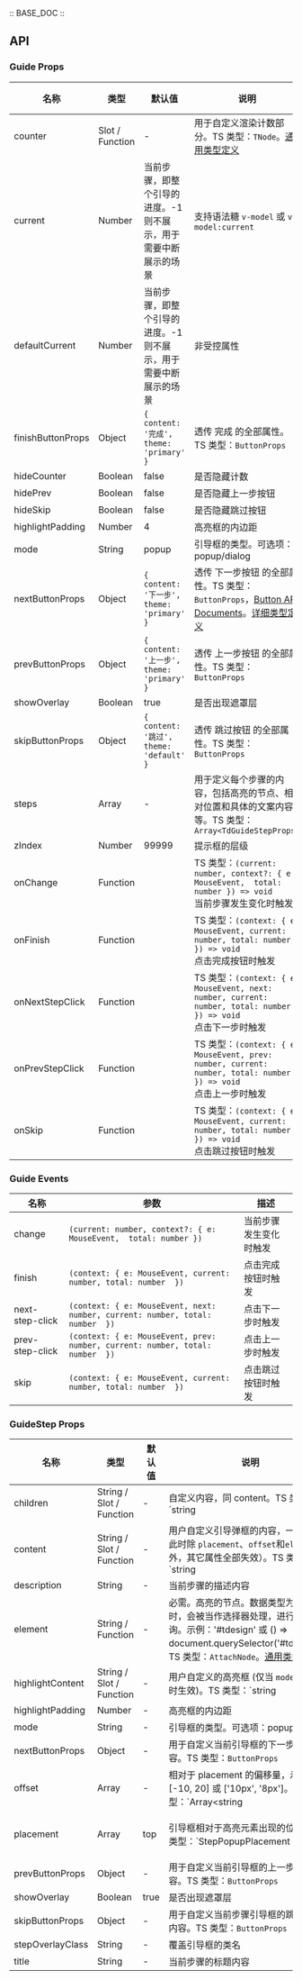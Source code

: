:: BASE_DOC ::

## API

### Guide Props

名称 | 类型 | 默认值 | 说明 | 必传
-- | -- | -- | -- | --
counter | Slot / Function | - | 用于自定义渲染计数部分。TS 类型：`TNode`。[通用类型定义](https://github.com/Tencent/tdesign-vue-next/blob/develop/src/common.ts) | N
current | Number | 当前步骤，即整个引导的进度。-1 则不展示，用于需要中断展示的场景 | 支持语法糖 `v-model` 或 `v-model:current` | N
defaultCurrent | Number | 当前步骤，即整个引导的进度。-1 则不展示，用于需要中断展示的场景 | 非受控属性 | N
finishButtonProps | Object | `{ content: '完成', theme: 'primary' }` | 透传 完成 的全部属性。TS 类型：`ButtonProps` | N
hideCounter | Boolean | false | 是否隐藏计数 | N
hidePrev | Boolean | false | 是否隐藏上一步按钮 | N
hideSkip | Boolean | false | 是否隐藏跳过按钮 | N
highlightPadding | Number | 4 | 高亮框的内边距 | N
mode | String | popup | 引导框的类型。可选项：popup/dialog | N
nextButtonProps | Object | `{ content: '下一步', theme: 'primary' }` | 透传 下一步按钮 的全部属性。TS 类型：`ButtonProps`，[Button API Documents](./button?tab=api)。[详细类型定义](https://github.com/Tencent/tdesign-vue-next/tree/develop/src/guide/type.ts) | N
prevButtonProps | Object | `{ content: '上一步', theme: 'primary' }` | 透传 上一步按钮 的全部属性。TS 类型：`ButtonProps` | N
showOverlay | Boolean | true | 是否出现遮罩层 | N
skipButtonProps | Object | `{ content: '跳过', theme: 'default' }` | 透传 跳过按钮 的全部属性。TS 类型：`ButtonProps` | N
steps | Array | - | 用于定义每个步骤的内容，包括高亮的节点、相对位置和具体的文案内容等。TS 类型：`Array<TdGuideStepProps>` | N
zIndex | Number | 99999 | 提示框的层级 | N
onChange | Function |  | TS 类型：`(current: number, context?: { e: MouseEvent,  total: number }) => void`<br/>当前步骤发生变化时触发 | N
onFinish | Function |  | TS 类型：`(context: { e: MouseEvent, current: number, total: number  }) => void`<br/>点击完成按钮时触发 | N
onNextStepClick | Function |  | TS 类型：`(context: { e: MouseEvent, next: number, current: number, total: number  }) => void`<br/>点击下一步时触发 | N
onPrevStepClick | Function |  | TS 类型：`(context: { e: MouseEvent, prev: number, current: number, total: number  }) => void`<br/>点击上一步时触发 | N
onSkip | Function |  | TS 类型：`(context: { e: MouseEvent, current: number, total: number  }) => void`<br/>点击跳过按钮时触发 | N

### Guide Events

名称 | 参数 | 描述
-- | -- | --
change | `(current: number, context?: { e: MouseEvent,  total: number })` | 当前步骤发生变化时触发
finish | `(context: { e: MouseEvent, current: number, total: number  })` | 点击完成按钮时触发
next-step-click | `(context: { e: MouseEvent, next: number, current: number, total: number  })` | 点击下一步时触发
prev-step-click | `(context: { e: MouseEvent, prev: number, current: number, total: number  })` | 点击上一步时触发
skip | `(context: { e: MouseEvent, current: number, total: number  })` | 点击跳过按钮时触发

### GuideStep Props

名称 | 类型 | 默认值 | 说明 | 必传
-- | -- | -- | -- | --
children | String / Slot / Function | - | 自定义内容，同 content。TS 类型：`string | TNode`。[通用类型定义](https://github.com/Tencent/tdesign-vue-next/blob/develop/src/common.ts) | N
content | String / Slot / Function | - | 用户自定义引导弹框的内容，一旦存在，此时除 `placement`、`offset`和`element` 外，其它属性全部失效）。TS 类型：`string | TNode`。[通用类型定义](https://github.com/Tencent/tdesign-vue-next/blob/develop/src/common.ts) | N
description | String | - | 当前步骤的描述内容 | N
element | String / Function | - | 必需。高亮的节点。数据类型为 String 时，会被当作选择器处理，进行节点查询。示例：'#tdesign' 或 () => document.querySelector('#tdesign')。TS 类型：`AttachNode`。[通用类型定义](https://github.com/Tencent/tdesign-vue-next/blob/develop/src/common.ts) | Y
highlightContent | String / Slot / Function | - | 用户自定义的高亮框 (仅当 `mode` 为 `popup` 时生效)。TS 类型：`string | TNode`。[通用类型定义](https://github.com/Tencent/tdesign-vue-next/blob/develop/src/common.ts) | N
highlightPadding | Number | - | 高亮框的内边距 | N
mode | String | - | 引导框的类型。可选项：popup/dialog | N
nextButtonProps | Object | - | 用于自定义当前引导框的下一步按钮的内容。TS 类型：`ButtonProps` | N
offset | Array | - | 相对于 placement 的偏移量，示例：[-10, 20] 或 ['10px', '8px']。TS 类型：`Array<string | number>` | N
placement | Array | top | 引导框相对于高亮元素出现的位置。TS 类型：`StepPopupPlacement | StepDialogPlacement` `type StepPopupPlacement = 'top'|'left'|'right'|'bottom'|'top-left'|'top-right'|'bottom-left'|'bottom-right'|'left-top'|'left-bottom'|'right-top'|'right-bottom'` `type StepDialogPlacement = 'top'|'center' `。[详细类型定义](https://github.com/Tencent/tdesign-vue-next/tree/develop/src/guide/type.ts) | N
prevButtonProps	 | Object | - | 用于自定义当前引导框的上一步按钮的内容。TS 类型：`ButtonProps` | N
showOverlay | Boolean | true | 是否出现遮罩层 | N
skipButtonProps | Object | - | 用于自定义当前步骤引导框的跳过按钮的内容。TS 类型：`ButtonProps` | N
stepOverlayClass | String | - | 覆盖引导框的类名 | N
title | String | - | 当前步骤的标题内容 | N
